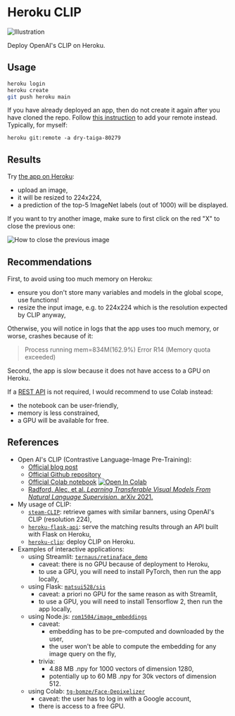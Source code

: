 # Heroku CLIP

![Illustration][cover-image]

Deploy OpenAI's CLIP on Heroku.

## Usage

```bash
heroku login
heroku create
git push heroku main
```

If you have already deployed an app, then do not create it again after you have cloned the repo.
Follow [this instruction][heroku-instruction] to add your remote instead.
Typically, for myself:
```
heroku git:remote -a dry-taiga-80279
```

## Results

Try [the app on Heroku][heroku-deployed-app]:
-   upload an image,
-   it will be resized to 224x224,
-   a prediction of the top-5 ImageNet labels (out of 1000) will be displayed.

If you want to try another image, make sure to first click on the red "X" to close the previous one:

![How to close the previous image][usage-image]

## Recommendations

First, to avoid using too much memory on Heroku:
-   ensure you don't store many variables and models in the global scope, use functions!
-   resize the input image, e.g. to 224x224 which is the resolution expected by CLIP anyway,

Otherwise, you will notice in logs that the app uses too much memory, or worse, crashes because of it:

> Process running mem=834M(162.9%)
> Error R14 (Memory quota exceeded)

Second, the app is slow because it does not have access to a GPU on Heroku.

If a [REST API][wiki-REST-API] is not required, I would recommend to use Colab instead:
-   the notebook can be user-friendly,
-   memory is less constrained,
-   a GPU will be available for free.

## References

-   Open AI's CLIP (Contrastive Language-Image Pre-Training):
    - [Official blog post][openai-blog]
    - [Official Github repository][openai-clip]
    - [Official Colab notebook][openai-colab]
      [![Open In Colab][colab-badge]][openai-colab]
    - [Radford, Alec, et al. *Learning Transferable Visual Models From Natural Language Supervision*. arXiv 2021.][openai-paper]
-   My usage of CLIP:
    - [`steam-CLIP`][banner-repository-CLIP]: retrieve games with similar banners, using OpenAI's CLIP (resolution 224),
    - [`heroku-flask-api`][my-flask-API]: serve the matching results through an API built with Flask on Heroku,
    - [`heroku-clip`][heroku-app-CLIP]: deploy CLIP on Heroku.
-   Examples of interactive applications:
    - using Streamlit: [`ternaus/retinaface_demo`][streamlit-app]
      - caveat: there is no GPU because of deployment to Heroku,
      - to use a GPU, you will need to install PyTorch, then run the app locally,
    - using Flask: [`matsui528/sis`][flask-app]
      - caveat: a priori no GPU for the same reason as with Streamlit,
      - to use a GPU, you will need to install Tensorflow 2, then run the app locally,
    - using Node.js: [`rom1504/image_embeddings`][nodejs-app]
      - caveat:
        - embedding has to be pre-computed and downloaded by the user,
        - the user won't be able to compute the embedding for any image query on the fly,
      - trivia:
        - 4.88 MB .npy for 1000 vectors of dimension 1280,
        - potentially up to 60 MB .npy for 30k vectors of dimension 512.
     - using Colab: [`tg-bomze/Face-Depixelizer`][colab-app-equivalent]
       - caveat: the user has to log in with a Google account,
       - there is access to a free GPU.

[my-flask-API]: <https://github.com/woctezuma/heroku-flask-api>
[streamlit-app]: <https://github.com/ternaus/retinaface_demo>
[flask-app]: <https://github.com/matsui528/sis>
[nodejs-app]: <https://github.com/rom1504/image_embeddings/tree/web>
[colab-app-equivalent]: <https://github.com/tg-bomze/Face-Depixelizer>

<!-- Definitions -->

[openai-blog]: <https://openai.com/blog/clip/>
[openai-clip]: <https://github.com/openai/CLIP>
[openai-colab]: <https://colab.research.google.com/github/openai/clip/blob/master/Interacting_with_CLIP.ipynb>
[openai-paper]: <https://cdn.openai.com/papers/Learning_Transferable_Visual_Models_From_Natural_Language_Supervision.pdf>

[banner-repository-CLIP]: <https://github.com/woctezuma/steam-CLIP>
[heroku-app-CLIP]: <https://github.com/woctezuma/heroku-clip>
[heroku-deployed-app]: <https://dry-taiga-80279.herokuapp.com/>
[heroku-instruction]: <https://devcenter.heroku.com/articles/git#for-an-existing-heroku-app>
[cover-image]: <https://github.com/woctezuma/heroku-clip/wiki/img/illustration.jpg>
[usage-image]: <https://github.com/woctezuma/heroku-clip/wiki/img/usage.png>

[colab-badge]: <https://colab.research.google.com/assets/colab-badge.svg>

[wiki-REST-API]: <https://en.wikipedia.org/wiki/Representational_state_transfer>

